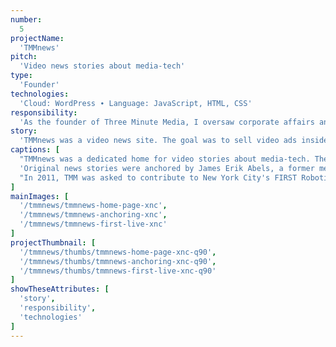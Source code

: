 ```yaml
---
number: 
  5
projectName: 
  'TMMnews'
pitch: 
  'Video news stories about media-tech'
type:
  'Founder'
technologies: 
  'Cloud: WordPress ∙ Language: JavaScript, HTML, CSS'
responsibility:
  'As the founder of Three Minute Media, I oversaw corporate affairs and platform development, including budgets, our product lead, and investor outreach.'
story:
  'TMMnews was a video news site. The goal was to sell video ads inside stories that were widely distributed by using online ad networks to buy lower-cost ad slots.'
captions: [
  "TMMnews was a dedicated home for video stories about media-tech. The site featured original videos, reporter's notes, and aggregated headlines from Daylife, a New York-based start-up.",
  'Original news stories were anchored by James Erik Abels, a former media reporter from Forbes and Mergermarket. Over 100 stories were produced, ranging from exclusives to news analyses.',
  "In 2011, TMM was asked to contribute to New York City's FIRST Robotics Competition. A team of ten media professionals volunteered to run a three-hour live Internet broadcast of the event."
]
mainImages: [
  '/tmmnews/tmmnews-home-page-xnc',
  '/tmmnews/tmmnews-anchoring-xnc',
  '/tmmnews/tmmnews-first-live-xnc'
]
projectThumbnail: [
  '/tmmnews/thumbs/tmmnews-home-page-xnc-q90',
  '/tmmnews/thumbs/tmmnews-anchoring-xnc-q90',
  '/tmmnews/thumbs/tmmnews-first-live-xnc-q90'
]
showTheseAttributes: [
  'story',
  'responsibility',
  'technologies'
]
---
```

